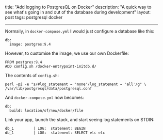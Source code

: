 title: "Add logging to PostgresQL on Docker"
description: "A quick way to see what's going in and out of the database during development"
layout: post
tags: postgresql docker

---


Normally, in ```docker-compose.yml```  I would just configure a database like this:

    db:
      image: postgres:9.4

However, to customise the image, we use our own Dockerfile:

    FROM postgres:9.4
    ADD config.sh /docker-entrypoint-initdb.d/

The contents of ```config.sh```:

    perl -pi -e "s/#log_statement = 'none'/log_statement = 'all'/g" \
    /var/lib/postgresql/data/postgresql.conf

And ```docker-compose.yml``` now becomes:

    db:
      build: location/of/new/docker/file

Link your app, launch the stack, and start seeing log statements on STDIN:

    db_1         | LOG:  statement: BEGIN
    db_1         | LOG:  statement: SELECT etc etc
